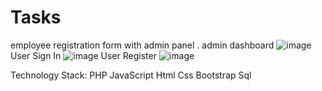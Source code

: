 # Tasks
employee registration form with admin panel .
admin dashboard
![image](https://user-images.githubusercontent.com/48298022/150308090-bb960780-670d-46aa-b1b2-8448ac267288.png)
User Sign In
![image](https://user-images.githubusercontent.com/48298022/150308196-f3603ac7-f1d9-4004-b1d7-9ad405f30bc6.png)
User Register
![image](https://user-images.githubusercontent.com/48298022/150308332-a94b2705-4722-4539-b560-6f14a0505634.png)

Technology Stack:
PHP
JavaScript
Html
Css
Bootstrap
Sql


